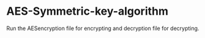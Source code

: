 # AES-Symmetric-key-algorithm
Run the AESencryption file for encrypting and decryption file for decrypting.
